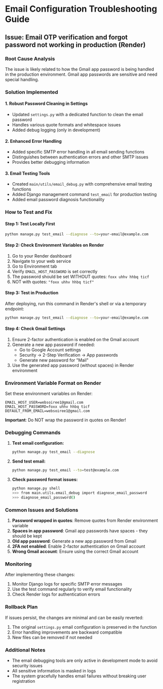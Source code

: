 # Email Configuration Troubleshooting Guide

## Issue: Email OTP verification and forgot password not working in production (Render)

### Root Cause Analysis
The issue is likely related to how the Gmail app password is being handled in the production environment. Gmail app passwords are sensitive and need special handling.

### Solution Implemented

#### 1. Robust Password Cleaning in Settings
- Updated `settings.py` with a dedicated function to clean the email password
- Handles various quote formats and whitespace issues
- Added debug logging (only in development)

#### 2. Enhanced Error Handling
- Added specific SMTP error handling in all email sending functions
- Distinguishes between authentication errors and other SMTP issues
- Provides better debugging information

#### 3. Email Testing Tools
- Created `main/utils/email_debug.py` with comprehensive email testing functions
- Added Django management command `test_email` for production testing
- Added email password diagnosis functionality

### How to Test and Fix

#### Step 1: Test Locally First
```bash
python manage.py test_email --diagnose --to=your-email@example.com
```

#### Step 2: Check Environment Variables on Render
1. Go to your Render dashboard
2. Navigate to your web service
3. Go to Environment tab
4. Verify `EMAIL_HOST_PASSWORD` is set correctly
5. The password should be set WITHOUT quotes: `foxx uhhv hhbq ticf`
6. NOT with quotes: `"foxx uhhv hhbq ticf"`

#### Step 3: Test in Production
After deploying, run this command in Render's shell or via a temporary endpoint:
```bash
python manage.py test_email --diagnose --to=your-email@example.com
```

#### Step 4: Check Gmail Settings
1. Ensure 2-factor authentication is enabled on the Gmail account
2. Generate a new app password if needed:
   - Go to Google Account settings
   - Security → 2-Step Verification → App passwords
   - Generate new password for "Mail"
3. Use the generated app password (without spaces) in Render environment

### Environment Variable Format on Render

Set these environment variables on Render:
```
EMAIL_HOST_USER=websoiree1@gmail.com
EMAIL_HOST_PASSWORD=foxx uhhv hhbq ticf
DEFAULT_FROM_EMAIL=websoiree1@gmail.com
```

**Important**: Do NOT wrap the password in quotes on Render!

### Debugging Commands

1. **Test email configuration:**
   ```bash
   python manage.py test_email --diagnose
   ```

2. **Send test email:**
   ```bash
   python manage.py test_email --to=test@example.com
   ```

3. **Check password format issues:**
   ```bash
   python manage.py shell
   >>> from main.utils.email_debug import diagnose_email_password
   >>> diagnose_email_password()
   ```

### Common Issues and Solutions

1. **Password wrapped in quotes**: Remove quotes from Render environment variable
2. **Spaces in app password**: Gmail app passwords have spaces - they should be kept
3. **Old app password**: Generate a new app password from Gmail
4. **2FA not enabled**: Enable 2-factor authentication on Gmail account
5. **Wrong Gmail account**: Ensure using the correct Gmail account

### Monitoring

After implementing these changes:
1. Monitor Django logs for specific SMTP error messages
2. Use the test command regularly to verify email functionality
3. Check Render logs for authentication errors

### Rollback Plan

If issues persist, the changes are minimal and can be easily reverted:
1. The original `settings.py` email configuration is preserved in the function
2. Error handling improvements are backward compatible
3. New files can be removed if not needed

### Additional Notes

- The email debugging tools are only active in development mode to avoid security issues
- All sensitive information is masked in logs
- The system gracefully handles email failures without breaking user registration